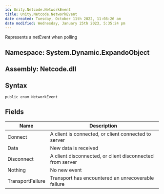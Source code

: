 ```yaml
---
id: Unity.Netcode.NetworkEvent
title: Unity.Netcode.NetworkEvent
date created: Tuesday, October 11th 2022, 11:08:26 am
date modified: Wednesday, January 25th 2023, 5:35:24 pm
---
```


<div class="markdown level0 summary">

Represents a netEvent when polling

</div>

<div class="markdown level0 conceptual">

</div>

## **Namespace**: System.Dynamic.ExpandoObject

## **Assembly**: Netcode.dll

## Syntax

``` lang-csharp
public enum NetworkEvent
```

## Fields

| Name             | Description                                               |
|------------------|-----------------------------------------------------------|
| Connect          | A client is connected, or client connected to server      |
| Data             | New data is received                                      |
| Disconnect       | A client disconnected, or client disconnected from server |
| Nothing          | No new event                                              |
| TransportFailure | Transport has encountered an unrecoverable failure        |
